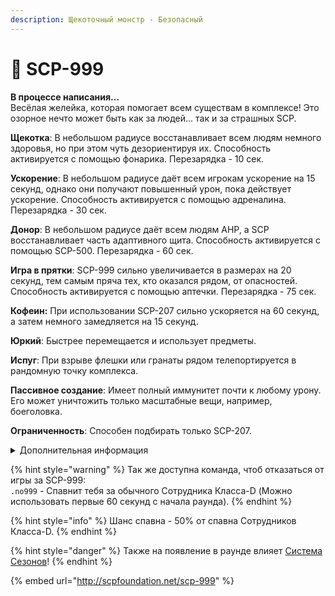 ```yaml
---
description: Щекоточный монстр - Безопасный
---
```


# 🐸 SCP-999

**В процессе написания...**\
Весёлая желейка, которая помогает всем существам в комплексе! Это озорное нечто может быть как за людей... так и за страшных SCP.

**Щекотка**: В небольшом радиусе восстанавливает всем людям немного здоровья, но при этом чуть дезориентируя их. Способность активируется с помощью фонарика. Перезарядка - 10 сек.

**Ускорение**: В небольшом радиусе даёт всем игрокам ускорение на 15 секунд, однако они получают повышенный урон, пока действует ускорение. Способность активируется с помощью адреналина. Перезарядка - 30 сек.

**Донор**: В небольшом радиусе даёт всем людям AHP, а SCP восстанавливает часть адаптивного щита. Способность активируется с помощью SCP-500. Перезарядка - 60 сек.

**Игра в прятки**: SCP-999 сильно увеличивается в размерах на 20 секунд, тем самым пряча тех, кто оказался рядом, от опасностей. Способность активируется с помощью аптечки. Перезарядка - 75 сек.

**Кофеин:** При использовании SCP-207 сильно ускоряется на 60 секунд, а затем немного замедляется на 15 секунд.

**Юркий**: Быстрее перемещается и использует предметы.

**Испуг**: При взрыве флешки или гранаты рядом телепортируется в рандомную точку комплекса.

**Пассивное создание**: Имеет полный иммунитет почти к любому урону. Его может уничтожить только масштабные вещи, например, боеголовка.

**Ограниченность**: Способен подбирать только SCP-207.

<details>

<summary>Дополнительная информация</summary>

* **Класс**: Обучение
* **Уровень доступа**: SCP объекты
* **Особое снаряжение**: Различная Медицина

</details>

{% hint style="warning" %}
Так же доступна команда, чтоб отказаться от игры за SCP-999:\
`.no999` - Спавнит тебя за обычного Сотрудника Класса-D (Можно использовать первые 60 секунд с начала раунда).
{% endhint %}

{% hint style="info" %}
Шанс спавна - 50% от спавна Сотрудников Класса-D.
{% endhint %}

{% hint style="danger" %}
Также на появление в раунде влияет [Система Сезонов](../../server-systems/seasons-system.md)!
{% endhint %}

{% embed url="http://scpfoundation.net/scp-999" %}
